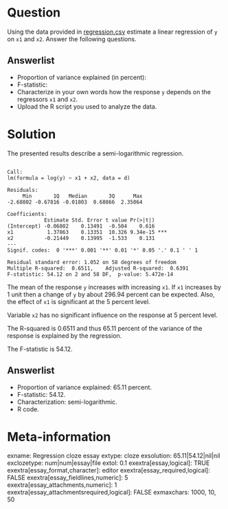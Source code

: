 

Question
========
Using the data provided in [regression.csv](regression.csv) estimate a linear regression of
`y` on `x1` and `x2`. Answer the following questions.

Answerlist
----------
* Proportion of variance explained (in percent):
* F-statistic:
* Characterize in your own words how the response `y` depends on the regressors `x1` and `x2`.
* Upload the R script you used to analyze the data.

Solution
========
The presented results describe a semi-logarithmic regression.


```

Call:
lm(formula = log(y) ~ x1 + x2, data = d)

Residuals:
     Min       1Q   Median       3Q      Max 
-2.68802 -0.67816 -0.01803  0.68866  2.35064 

Coefficients:
            Estimate Std. Error t value Pr(>|t|)    
(Intercept) -0.06802    0.13491  -0.504    0.616    
x1           1.37863    0.13351  10.326 9.34e-15 ***
x2          -0.21449    0.13995  -1.533    0.131    
---
Signif. codes:  0 '***' 0.001 '**' 0.01 '*' 0.05 '.' 0.1 ' ' 1

Residual standard error: 1.052 on 58 degrees of freedom
Multiple R-squared:  0.6511,	Adjusted R-squared:  0.6391 
F-statistic: 54.12 on 2 and 58 DF,  p-value: 5.472e-14
```

The mean of the response `y` increases with increasing `x1`.
If `x1` increases by 1 unit then a change of `y` by about 296.94 percent can be expected.
Also, the effect of `x1` is  significant at the 5 percent level.

Variable `x2` has no significant influence on the response at 5 percent level.

The R-squared is 0.6511 and thus 65.11 percent of the
variance of the response is explained by the regression.

The F-statistic is 54.12.

Answerlist
----------
* Proportion of variance explained: 65.11 percent.
* F-statistic: 54.12.
* Characterization: semi-logarithmic.
* R code.

Meta-information
================
exname: Regression cloze essay
extype: cloze
exsolution: 65.11|54.12|nil|nil
exclozetype: num|num|essay|file
extol: 0.1
exextra[essay,logical]: TRUE
exextra[essay_format,character]: editor
exextra[essay_required,logical]: FALSE
exextra[essay_fieldlines,numeric]: 5
exextra[essay_attachments,numeric]: 1
exextra[essay_attachmentsrequired,logical]: FALSE
exmaxchars: 1000, 10, 50

